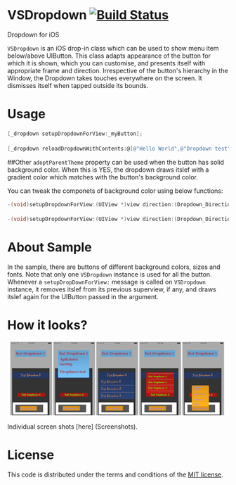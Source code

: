VSDropdown [![Build Status](https://travis-ci.org/iVishal/VSDropdown.svg?branch=master)](https://travis-ci.org/iVishal/VSDropdown)
==========

Dropdown for iOS

`VSDropdown` is an iOS drop-in class which can be used to show menu item below/above UIButton. This class adapts appearance of the button for which it is shown, which you can customise, and presents itself  with appropriate frame and direction. Irrespective of the button's hierarchy in the Window, the Dropdown takes touches everywhere on the screen. It dismisses itself when tapped outside its bounds.



Usage
==========

```objective-c
[_dropdown setupDropdownForView:_myButton];

[_dropdown reloadDropdownWithContents:@[@"Hello World",@"Dropdown test",@"Bla Bla bla.."] andSelectedString:_myButton.titleLabel.text];

```
##Other
`adoptParentTheme` property can be used when the button has solid background color. When this is YES, the dropdown draws itslef with a gradient color which matches with the button's background color. 

You can tweak the componets of background color using below functions:

```objective-c
-(void)setupDropdownForView:(UIView *)view direction:(Dropdown_Direction)direction withBaseColor:(UIColor *)baseColor scale:(float)scale;
   
-(void)setupDropdownForView:(UIView *)view direction:(Dropdown_Direction)direction withTopColor:(UIColor *)topColor bottomColor:(UIColor *)bottomColor scale:(float)scale;
```

About Sample
==========

In the sample, there are buttons of different background colors, sizes and fonts. Note that only one `VSDropdown` instance is used for all the button. Whenever a `setupDropDownForView:` message is called on `VSDropdown` instance, it removes itslef from its previous superview, if any, and draws itslef again for the  UIButton passed in the argument.


How it looks?
==========
![Alt text](/Screenshots/Combined.png?raw=true "Combined") 

Individual screen shots [here] (Screenshots).


License
==========
This code is distributed under the terms and conditions of the [MIT license](LICENSE).
